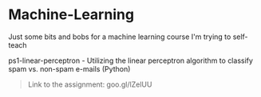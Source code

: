 Machine-Learning
================

Just some bits and bobs for a machine learning course I'm trying to self-teach

ps1-linear-perceptron - Utilizing the linear perceptron algorithm to classify spam vs. non-spam e-mails (Python)
> Link to the assignment: goo.gl/lZelUU

